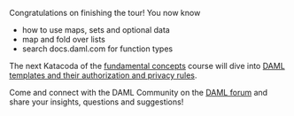 Congratulations on finishing the tour! You now know 

  - how to use maps, sets and optional data
  - map and fold over lists
  - search docs.daml.com for function types

The next Katacoda of the [fundamental concepts](https://daml.com/learn/fundamental-concepts) course
will dive into [DAML templates and their authorization and privacy
rules](https://daml.com/learn/fundamental-concepts/template-authorization).

Come and connect with the DAML Community on the [DAML forum](https://discuss.daml.com) and share
your insights, questions and suggestions!
